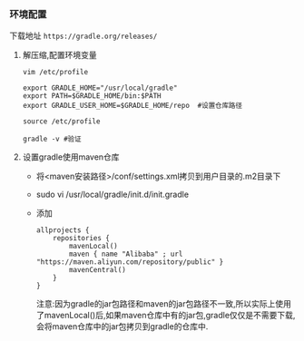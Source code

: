 ### 环境配置

下载地址 `https://gradle.org/releases/`

1. 解压缩,配置环境变量

   ```shell
   vim /etc/profile
   
   export GRADLE_HOME="/usr/local/gradle"
   export PATH=$GRADLE_HOME/bin:$PATH
   export GRADLE_USER_HOME=$GRADLE_HOME/repo  #设置仓库路径
   
   source /etc/profile
   
   gradle -v #验证
   ```

   

2. 设置gradle使用maven仓库

   - 将<maven安装路径>/conf/settings.xml拷贝到用户目录的.m2目录下

   - sudo vi /usr/local/gradle/init.d/init.gradle

   - 添加

     ```
     allprojects {
         repositories {
             mavenLocal()
             maven { name "Alibaba" ; url "https://maven.aliyun.com/repository/public" }
             mavenCentral()
         }
     }
     ```

     注意:因为gradle的jar包路径和maven的jar包路径不一致,所以实际上使用了mavenLocal()后,如果maven仓库中有的jar包,gradle仅仅是不需要下载,会将maven仓库中的jar包拷贝到gradle的仓库中.

